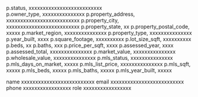   p.status, 				xxxxxxxxxxxxxxxxxxxxxxxxxx		
  p.owner_type,				xxxxxxxxxxxxxxx
  p.property_address,		xxxxxxxxxxxxxxxxxxxxxxxxxx
  p.property_city,			xxxxxxxxxxxxxxxxxxxxxxxxxx
  p.property_state,			xx
  p.property_postal_code,	xxxxx
  p.market_region,			xxxxxxxxxxxxxxx
  p.property_type,			xxxxxxxxxxxxxxx
  p.year_built,				xxxx
  p.square_footage,			xxxxxxxxxx
  p.lot_size_sqft,			xxxxxxxxxx
  p.beds,					xx
  p.baths,					xxx
  p.price_per_sqft,			xxxx
  p.assessed_year,			xxxx
  p.assessed_total,			xxxxxxxxxxxxxxx
  p.market_value,			xxxxxxxxxxxxxxx
  p.wholesale_value,		xxxxxxxxxxxxxxx
  p.mls_status,				xxxxxxxxxxxxxxx
  p.mls_days_on_market,		xxxxx
  p.mls_list_price,			xxxxxxxxxxxxxxx
  p.mls_sqft,				xxxxx
  p.mls_beds,				xxxxx
  p.mls_baths,				xxxxx
  p.mls_year_built,			xxxxx

  name 					    xxxxxxxxxxxxxxxxxxxxxxxxxx
  email 				    xxxxxxxxxxxxxxxxxxxxxxxxxx
  phone					    xxxxxxxxxxxxxxxxx
  role 					    xxxxxxxxxxxxxxxxx